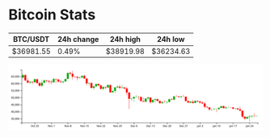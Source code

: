 # Bitcoin Stats

BTC/USDT|24h change|24h high|24h low|
|---|---|---|---|
|$36981.55|0.49%|$38919.98|$36234.63|

<img src="./chart.svg">
